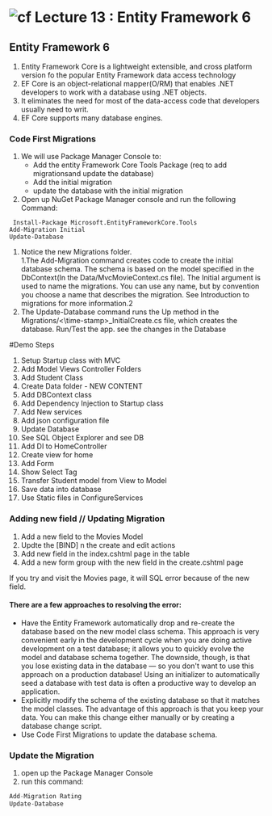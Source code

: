 # ![cf](http://i.imgur.com/7v5ASc8.png) Lecture 13 : Entity Framework 6

## Entity Framework 6

1. Entity Framework Core is a lightweight extensible, and cross platform version fo the popular Entity Framework data access technology
2. EF Core is an object-relational mapper(O/RM) that enables .NET developers to work with a database using .NET objects.
3. It eliminates the need for most of the data-access code that developers usually need to writ.
4. EF Core supports many database engines.

### Code First Migrations

1. We will use Package Manager Console to:
   - Add the entity Framework Core Tools Package (req to add migrationsand update the database)
   - Add the initial migration
   - update the database with the initial migration
2. Open up NuGet Package Manager console and run the following Command:

` Install-Package Microsoft.EntityFrameworkCore.Tools` <br />
`Add-Migration Initial` <br />
`Update-Database`

1. Notice the new Migrations folder.  
1.The Add-Migration command creates code to create the initial database schema. The schema is based on the model specified in the DbContext(In the Data/MvcMovieContext.cs file). The Initial argument is used to name the migrations. You can use any name, but by convention you choose a name that describes the migration. See Introduction to migrations for more information.2
1. The Update-Database command runs the Up method in the Migrations/<\time-stamp>_InitialCreate.cs file, which creates the database.
Run/Test the app. see the changes in the Database


#Demo Steps
1. Setup Startup class with MVC
2. Add Model Views Controller Folders
3. Add Student Class
4. Create Data folder - NEW CONTENT
5. Add DBContext class
6. Add Dependency Injection to Startup class
7. Add New services
8. Add json configuration file
9. Update Database
10. See SQL Object Explorer and see DB
11. Add DI to HomeController
12. Create view for home
13. Add Form
14. Show Select Tag
15. Transfer Student model from View to Model
16. Save data into database
17. Use Static files in ConfigureServices


### Adding new field // Updating Migration
1. Add a new field to the Movies Model
2. Updte the [BIND] n the create and edit actions
3. Add new field in the index.cshtml page in the table
4. Add a new form group with the new field in the create.cshtml page

If you try and visit the Movies page, it will SQL error because of the new field.

#### There are a few approaches to resolving the error:
- Have the Entity Framework automatically drop and re-create the database based on the new model class schema. This approach is very convenient early in the development cycle when you are doing active development on a test database; it allows you to quickly evolve the model and database schema together. The downside, though, is that you lose existing data in the database — so you don't want to use this approach on a production database! Using an initializer to automatically seed a database with test data is often a productive way to develop an application.
- Explicitly modify the schema of the existing database so that it matches the model classes. The advantage of this approach is that you keep your data. You can make this change either manually or by creating a database change script.
- Use Code First Migrations to update the database schema.

### Update the Migration
1. open up the Package Manager Console
2. run this command:

```csharp
Add-Migration Rating
Update-Database
```
